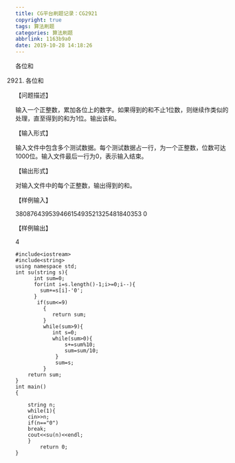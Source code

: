 ```yaml
---
title: CG平台刷题记录：CG2921
copyright: true
tags: 算法刷题
categories: 算法刷题
abbrlink: 1163b9a0
date: 2019-10-28 14:18:26
---
```

各位和
<!--more-->

2921. 各位和

【问题描述】

输入一个正整数，累加各位上的数字。如果得到的和不止1位数，则继续作类似的处理，直至得到的和为1位。输出该和。

【输入形式】

输入文件中包含多个测试数据。每个测试数据占一行，为一个正整数，位数可达1000位。输入文件最后一行为0，表示输入结束。

【输出形式】

对输入文件中的每个正整数，输出得到的和。

【样例输入】

38087643953946615493521325481840353
0

【样例输出】

4
```
#include<iostream>
#include<string>
using namespace std;
int su(string s){
	  int sum=0;
	  for(int i=s.length()-1;i>=0;i--){
	  	sum+=s[i]-'0';
	  }
	   if(sum<=9)
		 {
		 	return sum;
		 }
		 while(sum>9){
		 	int s=0;
		 	while(sum>0){
		 		s+=sum%10;
		 		sum=sum/10;
			 }
			 sum=s;
		 }	
	return sum;
}
int main()
{
	
	string n;
	while(1){
	cin>>n;
	if(n=="0")
	break;
	cout<<su(n)<<endl;
	}
    	return 0;
}
```